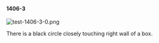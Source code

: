 #### 1406-3
![test-1406-3-0.png](https://github.com/lil-lab/nlvr/raw/master/nlvr/test/images/0/test-1406-3-0.png "test-1406-3-0.png")

There is a black circle closely touching right wall of a box.